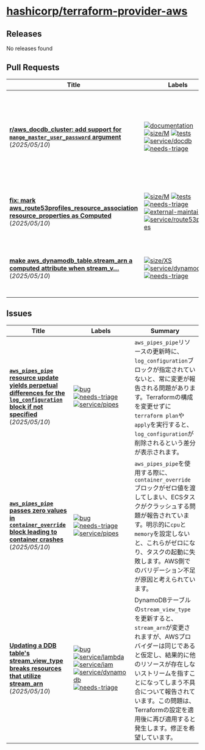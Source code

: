 # [hashicorp/terraform-provider-aws](https://github.com/hashicorp/terraform-provider-aws)

## Releases

No releases found

## Pull Requests

| Title | Labels | Summary |
| --- | --- | --- |
| **[r/aws_docdb_cluster: add support for `mange_master_user_password` argument ](https://github.com/hashicorp/terraform-provider-aws/pull/42563)** (_2025/05/10_) | [![documentation](https://img.shields.io/badge/-documentation-f4ecff)](https://github.com/hashicorp/terraform-provider-aws/labels/documentation) [![size/M](https://img.shields.io/badge/-size/M-3bb3c0)](https://github.com/hashicorp/terraform-provider-aws/labels/size/M) [![tests](https://img.shields.io/badge/-tests-60dea9)](https://github.com/hashicorp/terraform-provider-aws/labels/tests) [![service/docdb](https://img.shields.io/badge/-service/docdb-7b42bc)](https://github.com/hashicorp/terraform-provider-aws/labels/service/docdb) [![needs-triage](https://img.shields.io/badge/-needs--triage-dc477d)](https://github.com/hashicorp/terraform-provider-aws/labels/needs-triage) | このプルリクエストでは、`aws_docdb_cluster` リソースに `manage_master_user_password` 引数を追加し、ユーザーがDocumentDBのマスターユーザーパスワードをAWS Secrets Managerで管理できるようにしました。これにより、Terraformステートに平文で保存する必要がなくなります。引数はデフォルトで無効ですが、設定するとパスワードがオプションになります。 |
| **[fix: mark aws_route53profiles_resource_association resource_properties as Computed](https://github.com/hashicorp/terraform-provider-aws/pull/42562)** (_2025/05/10_) | [![size/M](https://img.shields.io/badge/-size/M-3bb3c0)](https://github.com/hashicorp/terraform-provider-aws/labels/size/M) [![tests](https://img.shields.io/badge/-tests-60dea9)](https://github.com/hashicorp/terraform-provider-aws/labels/tests) [![needs-triage](https://img.shields.io/badge/-needs--triage-dc477d)](https://github.com/hashicorp/terraform-provider-aws/labels/needs-triage) [![external-maintainer](https://img.shields.io/badge/-external--maintainer-63d0ff)](https://github.com/hashicorp/terraform-provider-aws/labels/external-maintainer) [![service/route53profiles](https://img.shields.io/badge/-service/route53profiles-7b42bc)](https://github.com/hashicorp/terraform-provider-aws/labels/service/route53profiles) | aws_route53profiles_resource_associationのresource_properties属性をComputedとしてマークし、aws_vpc_endpointの関連付けを可能にする修正です。この変更は#42558と#42489をクローズします。受け入れテストも成功しました。 |
| **[make aws_dynamodb_table.stream_arn a computed attribute when stream_v…](https://github.com/hashicorp/terraform-provider-aws/pull/42561)** (_2025/05/10_) | [![size/XS](https://img.shields.io/badge/-size/XS-62d4dc)](https://github.com/hashicorp/terraform-provider-aws/labels/size/XS) [![service/dynamodb](https://img.shields.io/badge/-service/dynamodb-7b42bc)](https://github.com/hashicorp/terraform-provider-aws/labels/service/dynamodb) [![needs-triage](https://img.shields.io/badge/-needs--triage-dc477d)](https://github.com/hashicorp/terraform-provider-aws/labels/needs-triage) | このプルリクエストは、DynamoDBテーブルの`stream_view_type`を更新する際に、`stream_arn`への参照が壊れるバグを修正します。`stream_arn`を計算属性として設定することで問題を解決します。また、関連するIssue #42560をクローズしています。 |

## Issues

| Title | Labels | Summary |
| --- | --- | --- |
| **[`aws_pipes_pipe` resource update yields perpetual differences for the `log_configuration` block if not specified](https://github.com/hashicorp/terraform-provider-aws/issues/42565)** (_2025/05/10_) | [![bug](https://img.shields.io/badge/-bug-ec585d)](https://github.com/hashicorp/terraform-provider-aws/labels/bug) [![needs-triage](https://img.shields.io/badge/-needs--triage-dc477d)](https://github.com/hashicorp/terraform-provider-aws/labels/needs-triage) [![service/pipes](https://img.shields.io/badge/-service/pipes-7b42bc)](https://github.com/hashicorp/terraform-provider-aws/labels/service/pipes) | `aws_pipes_pipe`リソースの更新時に、`log_configuration`ブロックが指定されていないと、常に変更が報告される問題があります。Terraformの構成を変更せずに`terraform plan`や`apply`を実行すると、`log_configuration`が削除されるという差分が表示されます。 |
| **[`aws_pipes_pipe` passes zero values in `container_override` block leading to container crashes](https://github.com/hashicorp/terraform-provider-aws/issues/42564)** (_2025/05/10_) | [![bug](https://img.shields.io/badge/-bug-ec585d)](https://github.com/hashicorp/terraform-provider-aws/labels/bug) [![needs-triage](https://img.shields.io/badge/-needs--triage-dc477d)](https://github.com/hashicorp/terraform-provider-aws/labels/needs-triage) [![service/pipes](https://img.shields.io/badge/-service/pipes-7b42bc)](https://github.com/hashicorp/terraform-provider-aws/labels/service/pipes) | `aws_pipes_pipe`を使用する際に、`container_override`ブロックがゼロ値を渡してしまい、ECSタスクがクラッシュする問題が報告されています。明示的に`cpu`と`memory`を設定しないと、これらがゼロになり、タスクの起動に失敗します。AWS側でのバリデーション不足が原因と考えられています。 |
| **[Updating a DDB table's stream_view_type breaks resources that utilize stream_arn](https://github.com/hashicorp/terraform-provider-aws/issues/42560)** (_2025/05/10_) | [![bug](https://img.shields.io/badge/-bug-ec585d)](https://github.com/hashicorp/terraform-provider-aws/labels/bug) [![service/lambda](https://img.shields.io/badge/-service/lambda-7b42bc)](https://github.com/hashicorp/terraform-provider-aws/labels/service/lambda) [![service/iam](https://img.shields.io/badge/-service/iam-7b42bc)](https://github.com/hashicorp/terraform-provider-aws/labels/service/iam) [![service/dynamodb](https://img.shields.io/badge/-service/dynamodb-7b42bc)](https://github.com/hashicorp/terraform-provider-aws/labels/service/dynamodb) [![needs-triage](https://img.shields.io/badge/-needs--triage-dc477d)](https://github.com/hashicorp/terraform-provider-aws/labels/needs-triage) | DynamoDBテーブルの`stream_view_type`を更新すると、`stream_arn`が変更されますが、AWSプロバイダーは同じであると仮定し、結果的に他のリソースが存在しないストリームを指すことになってしまう不具合について報告されています。この問題は、Terraformの設定を適用後に再び適用すると発生します。修正を希望しています。 |

